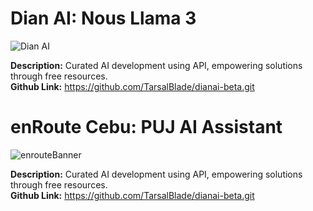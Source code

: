 <h1>Dian AI: Nous Llama 3</h1>

![Dian AI](https://github.com/user-attachments/assets/22542935-0ece-4010-8ea5-e2821cff44bc)

<b>Description:</b> Curated AI development using API, empowering solutions through free resources.<br>
<b>Github Link:</b> https://github.com/TarsalBlade/dianai-beta.git

<h1>enRoute Cebu: PUJ AI Assistant</h1>

![enrouteBanner](https://github.com/user-attachments/assets/9de719b5-e86e-4f7a-87d7-434b80f38e8c)

<b>Description:</b> Curated AI development using API, empowering solutions through free resources.<br>
<b>Github Link:</b> https://github.com/TarsalBlade/dianai-beta.git
